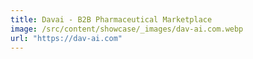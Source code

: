 ```yaml
---
title: Davai - B2B Pharmaceutical Marketplace
image: /src/content/showcase/_images/dav-ai.com.webp
url: "https://dav-ai.com"
---
```

